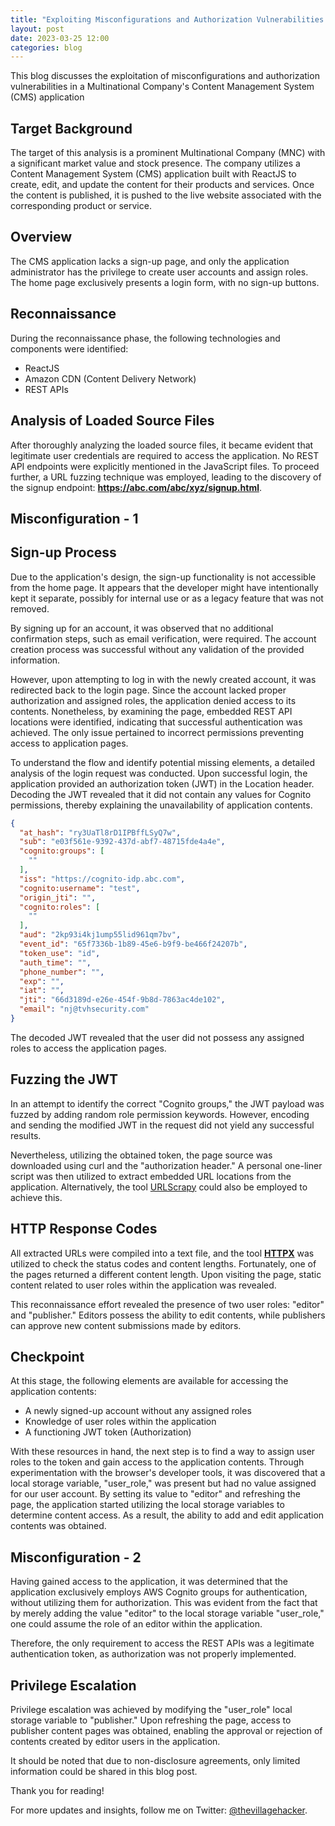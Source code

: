 ```yaml
---
title: "Exploiting Misconfigurations and Authorization Vulnerabilities in a Multinational Company's Content Management System"
layout: post
date: 2023-03-25 12:00
categories: blog
---
```


This blog discusses the exploitation of misconfigurations and authorization vulnerabilities in a Multinational Company's Content Management System (CMS) application

## Target Background
The target of this analysis is a prominent Multinational Company (MNC) with a significant market value and stock presence. The company utilizes a Content Management System (CMS) application built with ReactJS to create, edit, and update the content for their products and services. Once the content is published, it is pushed to the live website associated with the corresponding product or service.

## Overview
The CMS application lacks a sign-up page, and only the application administrator has the privilege to create user accounts and assign roles. The home page exclusively presents a login form, with no sign-up buttons. 

## Reconnaissance
During the reconnaissance phase, the following technologies and components were identified:

- ReactJS
- Amazon CDN (Content Delivery Network)
- REST APIs

## Analysis of Loaded Source Files
After thoroughly analyzing the loaded source files, it became evident that legitimate user credentials are required to access the application. No REST API endpoints were explicitly mentioned in the JavaScript files. To proceed further, a URL fuzzing technique was employed, leading to the discovery of the signup endpoint: **https://abc.com/abc/xyz/signup.html**.

## Misconfiguration - 1
## Sign-up Process
Due to the application's design, the sign-up functionality is not accessible from the home page. It appears that the developer might have intentionally kept it separate, possibly for internal use or as a legacy feature that was not removed.

By signing up for an account, it was observed that no additional confirmation steps, such as email verification, were required. The account creation process was successful without any validation of the provided information.

However, upon attempting to log in with the newly created account, it was redirected back to the login page. Since the account lacked proper authorization and assigned roles, the application denied access to its contents. Nonetheless, by examining the page, embedded REST API locations were identified, indicating that successful authentication was achieved. The only issue pertained to incorrect permissions preventing access to application pages.

To understand the flow and identify potential missing elements, a detailed analysis of the login request was conducted. Upon successful login, the application provided an authorization token (JWT) in the Location header. Decoding the JWT revealed that it did not contain any values for Cognito permissions, thereby explaining the unavailability of application contents.

```json
{
  "at_hash": "ry3UaTl8rD1IPBffLSyQ7w",
  "sub": "e03f561e-9392-437d-abf7-48715fde4a4e",
  "cognito:groups": [
    ""
  ],
  "iss": "https://cognito-idp.abc.com",
  "cognito:username": "test",
  "origin_jti": "",
  "cognito:roles": [
    ""
  ],
  "aud": "2kp93i4kj1ump55lid961qm7bv",
  "event_id": "65f7336b-1b89-45e6-b9f9-be466f24207b",
  "token_use": "id",
  "auth_time": "",
  "phone_number": "",
  "exp": "",
  "iat": "",
  "jti": "66d3189d-e26e-454f-9b8d-7863ac4de102",
  "email": "nj@tvhsecurity.com"
}
```

The decoded JWT revealed that the user did not possess any assigned roles to access the application pages.

## Fuzzing the JWT
In an attempt to identify the correct "Cognito groups," the JWT payload was fuzzed by adding random role permission keywords. However, encoding and sending the modified JWT in the request did not yield any successful results.

Nevertheless, utilizing the obtained token, the page source was downloaded using curl and the "authorization header." A personal one-liner script was then utilized to extract embedded URL locations from the application. Alternatively, the tool [URLScrapy](https://github.com/thevillagehacker/urlscrapy) could also be employed to achieve this.

## HTTP Response Codes
All extracted URLs were compiled into a text file, and the tool **[HTTPX](https://github.com/projectdiscovery/httpx)** was utilized to check the status codes and content lengths. Fortunately, one of the pages returned a different content length. Upon visiting the page, static content related to user roles within the application was revealed.

This reconnaissance effort revealed the presence of two user roles: "editor" and "publisher." Editors possess the ability to edit contents, while publishers can approve new content submissions made by editors.

## Checkpoint
At this stage, the following elements are available for accessing the application contents:

- A newly signed-up account without any assigned roles
- Knowledge of user roles within the application
- A functioning JWT token (Authorization)

With these resources in hand, the next step is to find a way to assign user roles to the token and gain access to the application contents. Through experimentation with the browser's developer tools, it was discovered that a local storage variable, "user_role," was present but had no value assigned for our user account. By setting its value to "editor" and refreshing the page, the application started utilizing the local storage variables to determine content access. As a result, the ability to add and edit application contents was obtained.

## Misconfiguration - 2
Having gained access to the application, it was determined that the application exclusively employs AWS Cognito groups for authentication, without utilizing them for authorization. This was evident from the fact that by merely adding the value "editor" to the local storage variable "user_role," one could assume the role of an editor within the application.

Therefore, the only requirement to access the REST APIs was a legitimate authentication token, as authorization was not properly implemented.

## Privilege Escalation
Privilege escalation was achieved by modifying the "user_role" local storage variable to "publisher." Upon refreshing the page, access to publisher content pages was obtained, enabling the approval or rejection of contents created by editor users in the application.

It should be noted that due to non-disclosure agreements, only limited information could be shared in this blog post.

Thank you for reading!

For more updates and insights, follow me on Twitter: [@thevillagehacker](https://twitter.com/thevillagehackr).